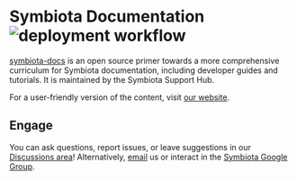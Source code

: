 # Symbiota Documentation ![deployment workflow](https://github.com/biokic/symbiota-docs/actions/workflows/gh-pages.yml/badge.svg)

[symbiota-docs](https://biokic.github.io/symbiota-docs/) is an open source primer towards a more comprehensive curriculum for Symbiota documentation, including developer guides and tutorials. It is maintained by the Symbiota Support Hub.

For a user-friendly version of the content, visit [our website](https://biokic.github.io/symbiota-docs/).

## Engage

You can ask questions, report issues, or leave suggestions in our [Discussions area](https://github.com/BioKIC/symbiota-docs/discussions)! Alternatively, [email](mailto:symbiota@asu.edu) us or interact in the [Symbiota Google Group](https://groups.google.com/g/symbiotagroup).

